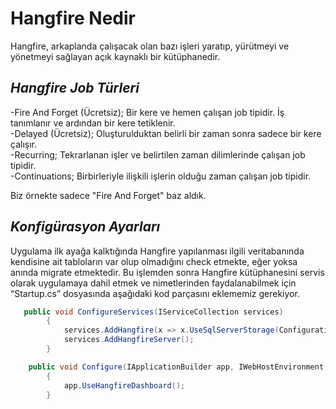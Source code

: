 ﻿# Hangfire Nedir
Hangfire, arkaplanda çalışacak olan bazı işleri yaratıp, yürütmeyi ve yönetmeyi sağlayan açık kaynaklı bir kütüphanedir.

## *Hangfire Job Türleri*
-Fire And Forget (Ücretsiz); Bir kere ve hemen çalışan job tipidir. İş tanımlanır ve ardından bir kere tetiklenir.<br>
-Delayed (Ücretsiz); Oluşturulduktan belirli bir zaman sonra sadece bir kere çalışır.<br>
-Recurring; Tekrarlanan işler ve belirtilen zaman dilimlerinde çalışan job tipidir.<br>
-Continuations; Birbirleriyle ilişkili işlerin olduğu zaman çalışan job tipidir.<br>

Biz örnekte sadece "Fire And Forget" baz aldık.
## *Konfigürasyon Ayarları*
Uygulama ilk ayağa kalktığında Hangfire yapılanması ilgili veritabanında kendisine ait tabloların var olup olmadığını check etmekte, eğer yoksa anında migrate etmektedir.
Bu işlemden sonra Hangfire kütüphanesini servis olarak uygulamaya dahil etmek ve nimetlerinden faydalanabilmek için “Startup.cs” dosyasında aşağıdaki kod parçasını eklememiz gerekiyor.

```csharp
   public void ConfigureServices(IServiceCollection services)
        {
            services.AddHangfire(x => x.UseSqlServerStorage(Configuration.GetConnectionString("HangfireConnection")));
            services.AddHangfireServer();
        } 
```

```csharp
    public void Configure(IApplicationBuilder app, IWebHostEnvironment env)
        {
            app.UseHangfireDashboard();
        }
```



